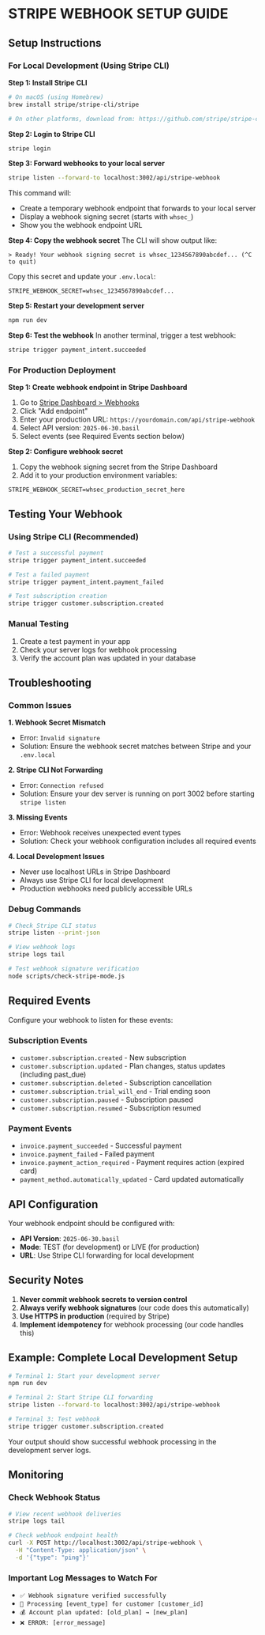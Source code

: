 # STRIPE WEBHOOK SETUP GUIDE

## Setup Instructions

### For Local Development (Using Stripe CLI)

**Step 1: Install Stripe CLI**
```bash
# On macOS (using Homebrew)
brew install stripe/stripe-cli/stripe

# On other platforms, download from: https://github.com/stripe/stripe-cli/releases
```

**Step 2: Login to Stripe CLI**
```bash
stripe login
```

**Step 3: Forward webhooks to your local server**
```bash
stripe listen --forward-to localhost:3002/api/stripe-webhook
```

This command will:
- Create a temporary webhook endpoint that forwards to your local server
- Display a webhook signing secret (starts with `whsec_`)
- Show you the webhook endpoint URL

**Step 4: Copy the webhook secret**
The CLI will show output like:
```
> Ready! Your webhook signing secret is whsec_1234567890abcdef... (^C to quit)
```

Copy this secret and update your `.env.local`:
```
STRIPE_WEBHOOK_SECRET=whsec_1234567890abcdef...
```

**Step 5: Restart your development server**
```bash
npm run dev
```

**Step 6: Test the webhook**
In another terminal, trigger a test webhook:
```bash
stripe trigger payment_intent.succeeded
```

### For Production Deployment

**Step 1: Create webhook endpoint in Stripe Dashboard**
1. Go to [Stripe Dashboard > Webhooks](https://dashboard.stripe.com/webhooks)
2. Click "Add endpoint"
3. Enter your production URL: `https://yourdomain.com/api/stripe-webhook`
4. Select API version: `2025-06-30.basil`
5. Select events (see Required Events section below)

**Step 2: Configure webhook secret**
1. Copy the webhook signing secret from the Stripe Dashboard
2. Add it to your production environment variables:
```
STRIPE_WEBHOOK_SECRET=whsec_production_secret_here
```

## Testing Your Webhook

### Using Stripe CLI (Recommended)
```bash
# Test a successful payment
stripe trigger payment_intent.succeeded

# Test a failed payment
stripe trigger payment_intent.payment_failed

# Test subscription creation
stripe trigger customer.subscription.created
```

### Manual Testing
1. Create a test payment in your app
2. Check your server logs for webhook processing
3. Verify the account plan was updated in your database

## Troubleshooting

### Common Issues

**1. Webhook Secret Mismatch**
- Error: `Invalid signature`
- Solution: Ensure the webhook secret matches between Stripe and your `.env.local`

**2. Stripe CLI Not Forwarding**
- Error: `Connection refused`
- Solution: Ensure your dev server is running on port 3002 before starting `stripe listen`

**3. Missing Events**
- Error: Webhook receives unexpected event types
- Solution: Check your webhook configuration includes all required events

**4. Local Development Issues**
- Never use localhost URLs in Stripe Dashboard
- Always use Stripe CLI for local development
- Production webhooks need publicly accessible URLs

### Debug Commands
```bash
# Check Stripe CLI status
stripe listen --print-json

# View webhook logs
stripe logs tail

# Test webhook signature verification
node scripts/check-stripe-mode.js
```

## Required Events

Configure your webhook to listen for these events:

### Subscription Events
- `customer.subscription.created` - New subscription
- `customer.subscription.updated` - Plan changes, status updates (including past_due)
- `customer.subscription.deleted` - Subscription cancellation
- `customer.subscription.trial_will_end` - Trial ending soon
- `customer.subscription.paused` - Subscription paused
- `customer.subscription.resumed` - Subscription resumed

### Payment Events
- `invoice.payment_succeeded` - Successful payment
- `invoice.payment_failed` - Failed payment
- `invoice.payment_action_required` - Payment requires action (expired card)
- `payment_method.automatically_updated` - Card updated automatically

## API Configuration

Your webhook endpoint should be configured with:
- **API Version**: `2025-06-30.basil`
- **Mode**: TEST (for development) or LIVE (for production)
- **URL**: Use Stripe CLI forwarding for local development

## Security Notes

1. **Never commit webhook secrets to version control**
2. **Always verify webhook signatures** (our code does this automatically)
3. **Use HTTPS in production** (required by Stripe)
4. **Implement idempotency** for webhook processing (our code handles this)

## Example: Complete Local Development Setup

```bash
# Terminal 1: Start your development server
npm run dev

# Terminal 2: Start Stripe CLI forwarding
stripe listen --forward-to localhost:3002/api/stripe-webhook

# Terminal 3: Test webhook
stripe trigger customer.subscription.created
```

Your output should show successful webhook processing in the development server logs.

## Monitoring

### Check Webhook Status
```bash
# View recent webhook deliveries
stripe logs tail

# Check webhook endpoint health
curl -X POST http://localhost:3002/api/stripe-webhook \
  -H "Content-Type: application/json" \
  -d '{"type": "ping"}'
```

### Important Log Messages to Watch For
- `✅ Webhook signature verified successfully`
- `🔄 Processing [event_type] for customer [customer_id]`
- `💰 Account plan updated: [old_plan] → [new_plan]`
- `❌ ERROR: [error_message]` 